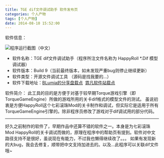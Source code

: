 ```yaml
---
title: TGE dif文件调试助手 软件发布页
categories: 个人产物
tags: [个人产物]
date: 2014-08-10 15:52:00
---
```

软件信息：

![程序运行截图（中文）](http://blumia.github.io/media/dtr.png)

 - 软件名称：TGE dif文件调试助手（程序所注文件名称为 HappyRoll \*.Dif 模型调试器）
 - 软件版本：Build 9（当前最终版本，如未发现严重bug则停止继续更新）
 - 软件类型：开源文件调试工具 （源码是找我要的…）
 - 软件下载地址：[BLumia的分享盘载点](http://pan.blumia.cn/file/302340)  [霏凡软件站载点](http://www.crsky.com/soft/72929.html)

<!--more-->

软件简介：
此工具的目的是方便于对基于较早期Torque游戏引擎（即TorqueGameEngine）所做的游戏所用的关卡dif格式的模型文件的测试。
虽说初衷是方便HappyRoll这个七彩滚珠Mod的关卡制作和调试，但实际它是适用于所有TorqueGameEngine引擎的。除非程序员修改了游戏对于dif调试用的部分代码。

------------------------

好久之前制作的软件了，早期作品中还算不错的软件之一。本身是为七彩滚珠Mod HappyRoll的关卡调试而做的，原理在程序中的帮助页有提到。软件对中文路径支持不是很好，虽说现在有能力，不过我也懒得继续改了。。。
如果有发现新的大bug，我会去修复，顺带把中文支持加进去的。以及...此程序可以关联dif文件哦~
